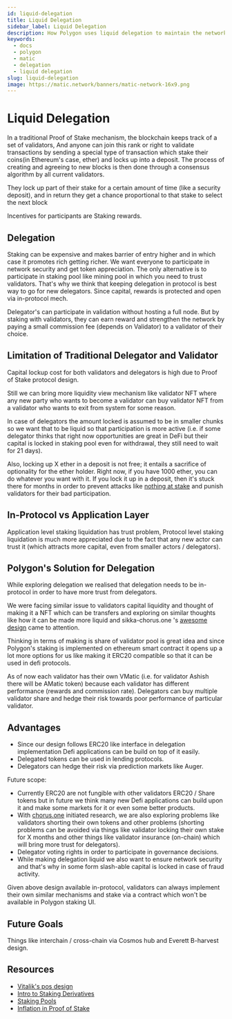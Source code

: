 ```yaml
---
id: liquid-delegation
title: Liquid Delegation
sidebar_label: Liquid Delegation
description: How Polygon uses liquid delegation to maintain the network.
keywords:
  - docs
  - polygon
  - matic
  - delegation
  - liquid delegation
slug: liquid-delegation
image: https://matic.network/banners/matic-network-16x9.png
---
```


# Liquid Delegation

In a traditional Proof of Stake mechanism, the blockchain keeps track of a set of validators, And anyone can join this rank or right to validate transactions by sending a special type of transaction which stake their coins(in Ethereum's case, ether) and locks up into a deposit. The process of creating and agreeing to new blocks is then done through a consensus algorithm by all current validators.

They lock up part of their stake for a certain amount of time (like a security deposit), and in return they get a chance proportional to that stake to select the next block

Incentives for participants are Staking rewards.

## Delegation

Staking can be expensive and makes barrier of entry higher and in which case it promotes rich getting richer. We want everyone to participate in network security and get token appreciation. The only alternative is to participate in staking pool like mining pool in which you need to trust validators. That's why we think that keeping delegation in protocol is best way to go for new delegators. Since capital, rewards is protected and open via in-protocol mech.

Delegator's can participate in validation without hosting a full node. But by staking with validators, they can earn reward and strengthen the network by paying a small commission fee (depends on Validator) to a validator of their choice.

## Limitation of Traditional Delegator and Validator

Capital lockup cost for both validators and delegators is high due to Proof of Stake protocol design.

Still we can bring more liquidity view mechanism like validator NFT where any new party who wants to become a validator can buy validator NFT from a validator who wants to exit from system for some reason.

In case of delegators the amount locked is assumed to be in smaller chunks so we want that to be liquid so that participation is more active (i.e. if some delegator thinks that right now opportunities are great in DeFi but their capital is locked in staking pool even for withdrawal, they still need to wait for 21 days).

Also, locking up X ether in a deposit is not free; it entails a sacrifice of optionality for the ether holder. Right now, if you have 1000 ether, you can do whatever you want with it. If you lock it up in a deposit, then it's stuck there for months in order to prevent attacks like [nothing at stake](https://github.com/ethereum/wiki/wiki/Proof-of-Stake-FAQ#what-is-the-nothing-at-stake-problem-and-how-can-it-be-fixed) and punish validators for their bad participation.

## In-Protocol vs Application Layer

Application level staking liquidation has trust problem, Protocol level staking liquidation is much more appreciated due to the fact that any new actor can trust it (which attracts more capital, even from smaller actors / delegators).

## Polygon's Solution for Delegation

While exploring delegation we realised that delegation needs to be in-protocol in order to have more trust from delegators.

We were facing similar issue to validators capital liquidity and thought of making it a NFT which can be transfers and exploring on similar thoughts like how it can be made more liquid and sikka-chorus.one 's   [awesome design](https://blog.chorus.one/delegation-vouchers/) came to attention.

Thinking in terms of making is share of validator pool is great idea and since Polygon's staking is implemented on ethereum smart contract it opens up a lot more options for us like making it ERC20 compatible so that it can be used in defi protocols.

As of now each validator has their own VMatic (i.e. for validator Ashish there will be AMatic token) because each validator has different performance (rewards and commission rate). Delegators can buy multiple validator share and hedge their risk towards poor performance of particular validator.

## Advantages

- Since our design follows ERC20 like interface in delegation implementation Defi applications can be build on top of it easily.
- Delegated tokens can be used in lending protocols.
- Delegators can hedge their risk via prediction markets like Auger.

Future scope:

- Currently ERC20 are not fungible with other validators ERC20 / Share tokens but in future we think many new Defi applications can build upon it and make some markets for it or even some better products.
- With [chorus.one](http://chorus.one) initiated research, we are also exploring problems like validators shorting their own tokens and other problems (shorting problems can be avoided via things like validator locking their own stake for X months and other things like validator insurance (on-chain) which will bring more trust for delegators).
- Delegator voting rights in order to participate in governance decisions.
- While making delegation liquid we also want to ensure network security and that's why in some form slash-able capital is locked in case of fraud activity.

Given above design available in-protocol, validators can always implement their own similar mechanisms and stake via a contract which won't be available in Polygon staking UI.

## Future Goals

Things like interchain / cross-chain via Cosmos hub and Everett B-harvest design.

## Resources

- [Vitalik's pos design](https://medium.com/@VitalikButerin/a-proof-of-stake-design-philosophy-506585978d51)
- [Intro to Staking Derivatives](https://medium.com/lemniscap/an-intro-to-staking-derivatives-i-a43054efd51c)
- [Staking Pools](https://slideslive.com/38920085/ethereum-20-trustless-staking-pools)
- [Inflation in Proof of Stake](https://medium.com/figment-networks/mis-understanding-yield-and-inflation-in-proof-of-stake-networks-6fea7e7c0e41)
